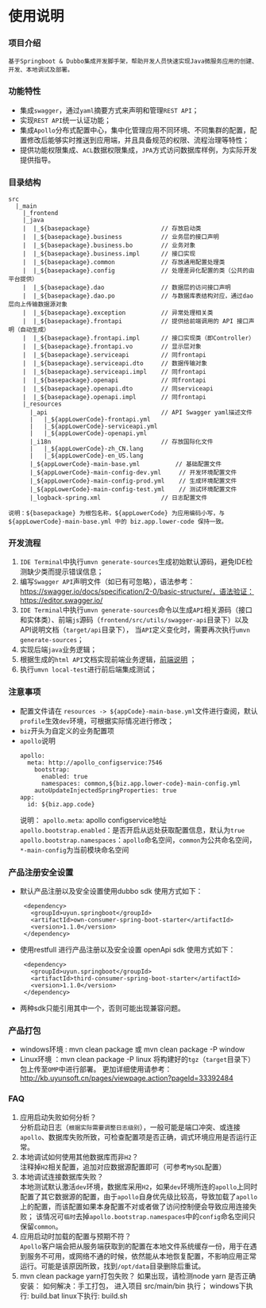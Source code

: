 # 使用说明

### 项目介绍
    基于Springboot & Dubbo集成开发脚手架，帮助开发人员快速实现Java微服务应用的创建、开发、本地调试及部署。

### 功能特性
-   集成`swagger`，通过`yaml`摘要方式来声明和管理`REST API`；
-   实现`REST API`统一认证功能；
-   集成`Apollo`分布式配置中心，集中化管理应用不同环境、不同集群的配置，配置修改后能够实时推送到应用端，并且具备规范的权限、流程治理等特性；
-   提供功能权限集成、`ACL`数据权限集成，`JPA`方式访问数据库样例，为实际开发提供指导。

### 目录结构
```
src
  |_main
    |_frontend	                
    |_java
    |  |_${basepackage}	                   // 存放启动类
    |  |_${basepackage}.business           // 业务层的接口声明
    |  |_${basepackage}.business.bo        // 业务对象
    |  |_${basepackage}.business.impl      // 接口实现
    |  |_${basepackage}.common             // 存放通用配置处理类
    |  |_${basepackage}.config             // 处理差异化配置的类（公共的由平台提供）
    |  |_${basepackage}.dao                // 数据层的访问接口声明
    |  |_${basepackage}.dao.po             // 与数据库表结构对应，通过dao层向上传输数据源对象
    |  |_${basepackage}.exception          // 异常处理相关类
    |  |_${basepackage}.frontapi           // 提供给前端调用的 API 接口声明（自动生成）
    |  |_${basepackage}.frontapi.impl      // 接口实现类（即Controller）
    |  |_${basepackage}.frontapi.vo        // 显示层对象
    |  |_${basepackage}.serviceapi         // 同frontapi
    |  |_${basepackage}.serviceapi.dto     // 数据传输对象
    |  |_${basepackage}.serviceapi.impl    // 同frontapi
    |  |_${basepackage}.openapi            // 同frontapi
    |  |_${basepackage}.openapi.dto        // 同serviceapi
    |  |_${basepackage}.openapi.impl       // 同frontapi
    |_resources
      |_api                                // API Swagger yaml描述文件
      |   |_${appLowerCode}-frontapi.yml        
      |   |_${appLowerCode}-serviceapi.yml
      |   |_${appLowerCode}-openapi.yml
      |_i18n                               // 存放国际化文件
      |   |_${appLowerCode}-zh_CN.lang
      |   |_${appLowerCode}-en_US.lang
      |_${appLowerCode}-main-base.yml      	   // 基础配置文件
      |_${appLowerCode}-main-config-dev.yml     // 开发环境配置文件
      |_${appLowerCode}-main-config-prod.yml    // 生成环境配置文件
      |_${appLowerCode}-main-config-test.yml    // 测试环境配置文件
      |_logback-spring.xml                 // 日志配置文件
```
    说明：${basepackage} 为根包名称，${appLowerCode} 为应用编码小写，与 ${appLowerCode}-main-base.yml 中的 biz.app.lower-code 保持一致。

### 开发流程
1.  `IDE Terminal`中执行`umvn generate-sources`生成初始默认源码，避免IDE检测缺少类而提示错误信息；
2.  编写`Swagger API`声明文件（如已有可忽略），语法参考：https://swagger.io/docs/specification/2-0/basic-structure/，语法验证：<https://editor.swagger.io/>
3.  `IDE Terminal`中执行`umvn generate-sources`命令以生成`API`相关源码（接口和实体类）、前端`js`源码（`frontend/src/utils/swagger-api`目录下）以及API说明文档（`target/api`目录下），
     当`API`定义变化时，需要再次执行`umvn generate-sources`；
3.  实现后端`java`业务逻辑；
4.  根据生成的`html API`文档实现前端业务逻辑，[前端说明](src/frontend/README.md) ；
5.  执行`umvn local-test`进行前后端集成测试；
		

### 注意事项
-   配置文件请在 `resources -> ${appCode}-main-base.yml`文件进行查阅，默认`profile`生效`dev`环境，可根据实际情况进行修改；
-   `biz`开头为自定义的业务配置项
-   `apollo`说明
	```
	apollo:
	  meta: http://apollo_configservice:7546
	    bootstrap:
	      enabled: true
	      namespaces: common,${biz.app.lower-code}-main-config.yml
	    autoUpdateInjectedSpringProperties: true
	app:
	  id: ${biz.app.code}
	```
	说明：
		`apollo.meta`: apollo configservice地址
		`apollo.bootstrap.enabled`：是否开启从远处获取配置信息，默认为`true`
		`apollo.bootstrap.namespaces`：`apollo`命名空间，`common`为公共命名空间，`*-main-config`为当前模块命名空间

### 产品注册安全设置
-   默认产品注册以及安全设置使用dubbo sdk
     使用方式如下：
     
      <!-- dubbo 应用产品注册，权限设置，权限验证  dubbo与 rest 只能引用一个-->
         <dependency>
           <groupId>uyun.springboot</groupId>
           <artifactId>own-consumer-spring-boot-starter</artifactId>
           <version>1.1.0</version>
         </dependency>
         
-   使用restfull 进行产品注册以及安全设置 openApi sdk
     使用方式如下：
    <!-- restfull 应用产品注册，权限设置，权限验证 dubbo与 rest 只能引用一个 -->
         <dependency>
           <groupId>uyun.springboot</groupId>
           <artifactId>third-consumer-spring-boot-starter</artifactId>
           <version>1.1.0</version>
         </dependency>
    
-  两种sdk只能引用其中一个，否则可能出现兼容问题。

### 产品打包
-   windows环境 : mvn clean package 或 mvn clean package -P window
-   Linux环境 ：mvn clean package -P linux
    将构建好的`tgz`（`target`目录下）包上传至`OMP`中进行部署。
    更加详细使用请参考：http://kb.uyunsoft.cn/pages/viewpage.action?pageId=33392484
    
### FAQ
1.  应用启动失败如何分析？   
    分析启动日志（`根据实际需要调整日志级别`），一般可能是端口冲突、或连接`apollo`、数据库失败所致，可检查配置项是否正确，调式环境应用是否运行正常。
2.  本地调试如何使用其他数据库而非`H2`？  
    注释掉`H2`相关配置，追加对应数据源配置即可（可参考`MySQL`配置）
3.  本地调试连接数据库失败？  
    本地测试默认激活`dev`环境，数据库采用`H2`，如果`dev`环境所连的`apollo`上同时配置了其它数据源的配置，由于`apollo`自身优先级比较高，导致加载了`apollo`上的配置，而该配置如果本身配置不对或者做了访问控制便会导致应用连接失败；
	该情况可`临时`去掉`apollo.bootstrap.namespaces`中的`config`命名空间只保留`common`。
4.  应用启动时加载的配置与预期不符？  
    `Apollo`客户端会把从服务端获取到的配置在本地文件系统缓存一份，用于在遇到服务不可用，或网络不通的时候，依然能从本地恢复配置，不影响应用正常运行。可能是该原因所致，找到`/opt/data`目录删除后重试。
5.  mvn clean package yarn打包失败？
    如果出现，请检测node yarn 是否正确安装：
    如何解决：手工打包，
    进入项目 src/main/bin 执行；
    windows下执行: build.bat
    linux下执行: build.sh
    

